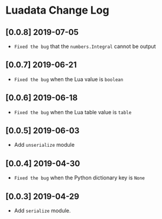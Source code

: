 # Luadata Change Log

## [0.0.8] 2019-07-05

* `Fixed the bug` that the `numbers.Integral` cannot be output

## [0.0.7] 2019-06-21

* `Fixed the bug` when the Lua value is `boolean`

## [0.0.6] 2019-06-18

* `Fixed the bug` when the Lua table value is `table`

## [0.0.5] 2019-06-03

* Add `unserialize` module

## [0.0.4] 2019-04-30

* `Fixed the bug` when the Python dictionary key is `None`

## [0.0.3] 2019-04-29

* Add `serialize` module.
